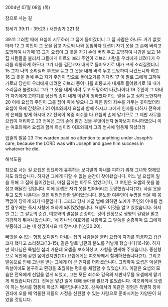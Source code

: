 2004년 07월 08일 (목)

참으로 사는 길



창세기 39:11 - 39:23 / 새찬송가 221 장


39:11 그러할 때에 요셉이 시무하러 그 집에 들어갔더니 그 집 사람은 하나도 거기 없었더라 12 그 여인이 그 옷을 잡고 가로되 나와 동침하자 요셉이 자기 옷을 그 손에 버리고 도망하여 나가매 13 그가 요셉이 그 옷을 자기 손에 버려 두고 도망하여 나감을 보고 14 집 사람들을 불러서 그들에게 이르되 보라 주인이 히브리 사람을 우리에게 데려다가 우리를 희롱하게 하도다 그가 나를 겁간코자 내게로 들어오기로 내가 크게 소리질렀더니 15 그가 나의 소리질러 부름을 듣고 그 옷을 내게 버려 두고 도망하여 나갔느니라 하고 16 그 옷을 곁에 두고 자기 주인이 집으로 돌아오기를 기다려 17 이 말로 그에게 고하여 가로되 당신이 우리에게 데려온 히브리 종이 나를 희롱코자 내게로 들어왔기로 18 내가 소리질러 불렀더니 그가 그 옷을 내게 버려 두고 도망하여 나갔나이다 19 주인이 그 아내가 자기에게 고하기를 당신의 종이 내게 이같이 행하였다 하는 말을 듣고 심히 노한지라 20 이에 요셉의 주인이 그를 잡아 옥에 넣으니 그 옥은 왕의 죄수를 가두는 곳이었더라 요셉이 옥에 갇혔으나 21 여호와께서 요셉과 함께 하시고 그에게 인자를 더하사 전옥에게 은혜를 받게 하시매 22 전옥이 옥중 죄수를 다 요셉의 손에 맡기므로 그 제반 사무를 요셉이 처리하고 23 전옥은 그의 손에 맡긴 것을 무엇이든지 돌아보지 아니하였으니 이는 여호와께서 요셉과 함께 하심이라 여호와께서 그의 범사에 형통케 하셨더라 

입술의 말씀 
23 The warden paid no attention to anything under Joseph’s care, because the LORD was with Joseph and gave him success in whatever he did.

해석도움





참으로 사는 길 
요셉은 집요하게 유혹하는 보디발의 아내를 피하기 위해 그녀와 함께있지도 않았습니다. 하지만 그에게 피할 수 없는 순간이 찾아왔습니다. 어느 날 요셉이 일을 위해 그 집에 들어갔는데, 마침 집에는 아무도 없었고(11), 그 여인은 요셉의 옷을 붙잡고 매달린 것입니다. 이에 요셉은 자기 옷을 벗어버리고 도망했습니다(12). 사실 옷을 두고 도망 나온다는 것은 위험천만한 일이었습니다. 분노한 여주인이 누명을 씌울 때 꼼짝없이 당하게 되기 때문입니다. 그리고 당시 애굽 법에 의하면 노예가 주인의 아내를 범할 경우에는 즉시 사형에 처하게 되어있었습니다. 요셉도 이것을 알고 있었습니다. 하지만 그는 그 갈등의 순간, 여호와의 말씀을 순종하는 것이 진정으로 생명의 길임을 믿고 과감하게 뛰쳐나왔습니다. ‘네 하나님 여호와를 사랑하고 그 말씀을 순종하며 또 그에게 부종하라 그는 네 생명이시요 네 장수시니’(신30:20). 

빼앗을 수 없는 형통 
보디발의 아내는 집의 사람들을 불러 요셉이 자기를 희롱하고 겁간코자 했다고 소리쳤고(13-15), 같은 말로 남편의 분노를 격발케 했습니다(16-19). 하지만 하나님은 특별한 섭리 가운데 요셉을 보호하셨고, 사형을 면케해 주셨습니다. 종신형으로 옥안에 갇힌 몸이었지만(20) 요셉에게는 여호와께서 함께하셨습니다(21). 그리고 말씀으로 인해 고난을 받는 그에게 더 큰 인자를 더하셨습니다. 그리하여 요셉은 억울한 옥살이에도 불구하고 환경을 초월하는 평화를 체험할 수 있었습니다. 이같은 요셉의 모습은 전옥에게 신임을 얻게 되었고, 그는 모든 죄수와 감옥의 제반사무를 요셉에게 맡기게 되었습니다(22). 전옥은 맡긴 일에 대해 돌아볼 필요가 없었습니다. 여호와께서 요셉이 하는 범사를 형통케 하셨기 때문입니다(23). 감옥에서의 이같은 경험은 특별히 장차 권좌에 오를 때 억울한 자들의 사정을 신원할 수 있는 사람으로 준비시키는 자양분이 되었을 것입니다.